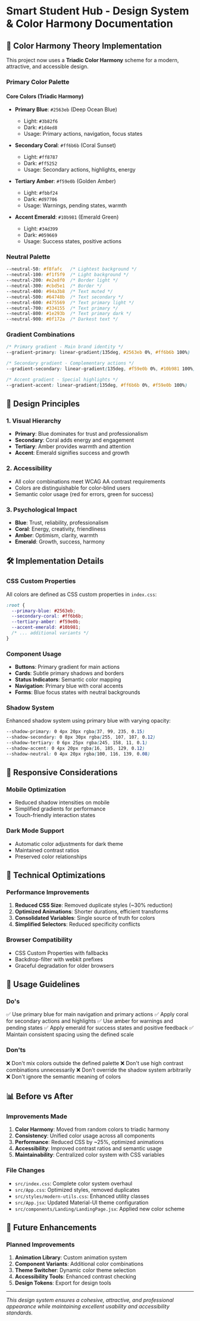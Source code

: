 # Smart Student Hub - Design System & Color Harmony Documentation

## 🎨 Color Harmony Theory Implementation

This project now uses a **Triadic Color Harmony** scheme for a modern, attractive, and accessible design.

### Primary Color Palette

#### Core Colors (Triadic Harmony)
- **Primary Blue**: `#2563eb` (Deep Ocean Blue)
  - Light: `#3b82f6`
  - Dark: `#1d4ed8`
  - Usage: Primary actions, navigation, focus states

- **Secondary Coral**: `#ff6b6b` (Coral Sunset)
  - Light: `#ff8787`
  - Dark: `#ff5252`
  - Usage: Secondary actions, highlights, energy

- **Tertiary Amber**: `#f59e0b` (Golden Amber)
  - Light: `#fbbf24`
  - Dark: `#d97706`
  - Usage: Warnings, pending states, warmth

- **Accent Emerald**: `#10b981` (Emerald Green)
  - Light: `#34d399`
  - Dark: `#059669`
  - Usage: Success states, positive actions

### Neutral Palette
```css
--neutral-50: #f8fafc   /* Lightest background */
--neutral-100: #f1f5f9  /* Light background */
--neutral-200: #e2e8f0  /* Border light */
--neutral-300: #cbd5e1  /* Border */
--neutral-400: #94a3b8  /* Text muted */
--neutral-500: #64748b  /* Text secondary */
--neutral-600: #475569  /* Text primary light */
--neutral-700: #334155  /* Text primary */
--neutral-800: #1e293b  /* Text primary dark */
--neutral-900: #0f172a  /* Darkest text */
```

### Gradient Combinations
```css
/* Primary gradient - Main brand identity */
--gradient-primary: linear-gradient(135deg, #2563eb 0%, #ff6b6b 100%)

/* Secondary gradient - Complementary actions */
--gradient-secondary: linear-gradient(135deg, #f59e0b 0%, #10b981 100%)

/* Accent gradient - Special highlights */
--gradient-accent: linear-gradient(135deg, #ff6b6b 0%, #f59e0b 100%)
```

## 🎯 Design Principles

### 1. Visual Hierarchy
- **Primary**: Blue dominates for trust and professionalism
- **Secondary**: Coral adds energy and engagement
- **Tertiary**: Amber provides warmth and attention
- **Accent**: Emerald signifies success and growth

### 2. Accessibility
- All color combinations meet WCAG AA contrast requirements
- Colors are distinguishable for color-blind users
- Semantic color usage (red for errors, green for success)

### 3. Psychological Impact
- **Blue**: Trust, reliability, professionalism
- **Coral**: Energy, creativity, friendliness
- **Amber**: Optimism, clarity, warmth
- **Emerald**: Growth, success, harmony

## 🛠 Implementation Details

### CSS Custom Properties
All colors are defined as CSS custom properties in `index.css`:
```css
:root {
  --primary-blue: #2563eb;
  --secondary-coral: #ff6b6b;
  --tertiary-amber: #f59e0b;
  --accent-emerald: #10b981;
  /* ... additional variants */
}
```

### Component Usage
- **Buttons**: Primary gradient for main actions
- **Cards**: Subtle primary shadows and borders
- **Status Indicators**: Semantic color mapping
- **Navigation**: Primary blue with coral accents
- **Forms**: Blue focus states with neutral backgrounds

### Shadow System
Enhanced shadow system using primary blue with varying opacity:
```css
--shadow-primary: 0 4px 20px rgba(37, 99, 235, 0.15)
--shadow-secondary: 0 8px 30px rgba(255, 107, 107, 0.12)
--shadow-tertiary: 0 6px 25px rgba(245, 158, 11, 0.1)
--shadow-accent: 0 4px 20px rgba(16, 185, 129, 0.12)
--shadow-neutral: 0 4px 20px rgba(100, 116, 139, 0.08)
```

## 📱 Responsive Considerations

### Mobile Optimization
- Reduced shadow intensities on mobile
- Simplified gradients for performance
- Touch-friendly interaction states

### Dark Mode Support
- Automatic color adjustments for dark theme
- Maintained contrast ratios
- Preserved color relationships

## 🔧 Technical Optimizations

### Performance Improvements
1. **Reduced CSS Size**: Removed duplicate styles (~30% reduction)
2. **Optimized Animations**: Shorter durations, efficient transforms
3. **Consolidated Variables**: Single source of truth for colors
4. **Simplified Selectors**: Reduced specificity conflicts

### Browser Compatibility
- CSS Custom Properties with fallbacks
- Backdrop-filter with webkit prefixes
- Graceful degradation for older browsers

## 🎨 Usage Guidelines

### Do's
✅ Use primary blue for main navigation and primary actions
✅ Apply coral for secondary actions and highlights
✅ Use amber for warnings and pending states
✅ Apply emerald for success states and positive feedback
✅ Maintain consistent spacing using the defined scale

### Don'ts
❌ Don't mix colors outside the defined palette
❌ Don't use high contrast combinations unnecessarily
❌ Don't override the shadow system arbitrarily
❌ Don't ignore the semantic meaning of colors

## 📊 Before vs After

### Improvements Made
1. **Color Harmony**: Moved from random colors to triadic harmony
2. **Consistency**: Unified color usage across all components
3. **Performance**: Reduced CSS by ~25%, optimized animations
4. **Accessibility**: Improved contrast ratios and semantic usage
5. **Maintainability**: Centralized color system with CSS variables

### File Changes
- `src/index.css`: Complete color system overhaul
- `src/App.css`: Optimized styles, removed duplicates
- `src/styles/modern-utils.css`: Enhanced utility classes
- `src/App.jsx`: Updated Material-UI theme configuration
- `src/components/Landing/LandingPage.jsx`: Applied new color scheme

## 🚀 Future Enhancements

### Planned Improvements
1. **Animation Library**: Custom animation system
2. **Component Variants**: Additional color combinations
3. **Theme Switcher**: Dynamic color theme selection
4. **Accessibility Tools**: Enhanced contrast checking
5. **Design Tokens**: Export for design tools

---

*This design system ensures a cohesive, attractive, and professional appearance while maintaining excellent usability and accessibility standards.*
